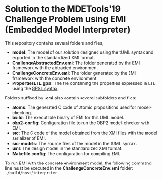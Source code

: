 # Solution to the MDETools'19 Challenge Problem using EMI (Embedded Model Interpreter)

This repository contains several folders and files;
* **model**: The model of our solution designed using the tUML syntax and exported to the standardized XMI format.
* **ChallengeAbstractedEnv.emi**: The folder generated by the EMI framework with the abtracted environment.
* **ChallengeConcreteEnv.emi**: The folder generated by the EMI framework with the concrete environment.
* **PropertiesLTL.gpsl**: The file containing the properties expressed in LTL using the [GPSL syntax](https://plug-obp.github.io/properties/2019/05/09/buchi/).

Folders suffixed by **.emi** also contain several subfolders and files:
* **atoms**: The generated C code of atomic propositions used for model-checking.
* **build**: The executable binary of EMI for this UML model.
* **obp2-config**: Configuration file to run the OBP2 model-checker with EMI.
* **src**: The C code of the model obtained from the XMI files with the model serializer of EMI.
* **src-models**: The source files of the model in the tUML syntax.
* **uml**: The design model in the standardized XMI format.
* **Makefile.config**: The configuration for compiling EMI.

To run EMI with the concrete environment model, the following command line must be executed in the **ChallengeConcreteEnv.emi** folder:
```./build/host/interpreter```